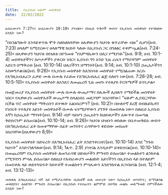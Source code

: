```yaml
---
title:  የኢየሱስ ፍፁም መስዋዕት
date:  22/02/2022
---
```


`ዕብራውያን 7:27ንና ዕብራውያን 10:10ን ያንብቡ። በነዚህ ጥቅሶች ውስጥ የኢየሱስ መስዋዕት የተገለፀው እንዴት ነው?`

“በአገልግሎት እንዳይቀጥሉ ሞት ስለከለከላቸው ዘሌዋውያን ካህናቱ ቁጥራቸው ብዙ” ሲሆን(ዕብ. 7:23) ዘላለም ከሚኖረውና ዘላለማዊ ክህነት ካለው ከኢየሱስ ጋር በንፅፅር ተቀምጧል(ዕብ. 7:24-25)። ዘሌዋውያን ካህናቱ በየዕለቱ በየዓመቱ “የአምላኪውን ህሊና የማያነፁ”(ዕብ. 9:9; ዕብ. 10:1-4) መስዋዕቶችንና ስጦታዎችን ያቀርቡ ነበር። ኢየሱስ ግን አንድ ጊዜ ራሱን የማያዳግም መስዋዕት አድርጎ በማቅረብ (ዕብ. 10:10-14) ህሊናችንን በማንፃት(ዕብ. 9:14; ዕብ. 10:1-10) ኃጢአታችንን አስወግዶልናል(ዕብ. 9:26)። የኢየሱስ መስዋዕት ከእንስሳቱ መስዋዕት የሚበልጠው እርሱ የእግዚአብሔርን ፈቃድ ሙሉ በሙሉ የፈፀመ የእግዚአብሔር ልጅ ስለሆነ ነው(ዕብ. 7:26-28; ዕብ. 10:5-10)። የኢየሱስ መስዋዕት ለአንዴና ለመጨረሻ ጊዜ መሆኑ የተለያዩ ትርጓሜዎች ይኖሩታል።

በመጀመሪያ የኢየሱስ መስዋዕት ሙሉ በሙሉ ውጤታማና በሌሎች ሊበለጥ የማይችል መስዋዕት ነበር። የሌዋውያኑ መስዋእቶች ውጤታማ ስላልነበሩ መደጋገም ነበረባቸው፤ “ፍፁም ሊያደርጋቸው ቢችል ኖሮ መስዋዕት ማቅረቡን ይተዉት አልነበረምን? (ዕብ. 10:2)። በሁለተኛ ደረጃ በብሉይኪዳን የነበሩት የተለያዩ አይነት መስዋዕቶች በሙሉ ፍፃሜያቸውን ያገኙት በመስቀሉ ነው። ስለዚህ ኢየሱስ እኛን ከኃጢአት ማንፃት(ዕብ. 9:14) ብቻ ሳይሆን ኃጢአትን ከህይወታችን አውጥቶ በመጣል ቅድስናንም ይሰጠናል(ዕብ. 10:10-14; ዕብ. 9:26)። ካህናቱ ህዝቡን ወክለው በቤተመቅደሱ ውስጥ በእግዚአብሔር ፊት ከመቆማቸው በፊት መንፃትና ራሳቸውን ቀድሰው መስጠት ነበረባቸው(ዘሌዋውያን 8;9)።

የኢየሱስ መስዋዕት በድፍረት በእግዚአብሔር ፊት እንድንቀርብና(ዕብ. 10:10-14) እንደ “ንጉስ ካህናት” እንድናገለግለው(ዕብ. 9:14; 1ጴጥ. 2:9) ያነፃናል እንዲሁም ይቀድሰናል(ዕብ. 10:10-14)። በመጨረሻም የኢየሱስ መስዋዕት ለመንፈሳዊ ህይወታችን ምግብን ይሰጠናል። ተመልክተን ልንከተል የሚገባንን ምሳሌ ይሰጠናል። ስለዚህ የእብራውያን መልዕክት አይናችንን በኢየሱስ ላይ በተለይም በመስቀሉ ላይ ወደተካሄዱት ክስተቶች ተመልክተን ምሳሌውን እንድንከተል ይጋብዘናል (ዕብ. 12:1-4; ዕብ. 13:12-13)።

`መስቀሉ እግዚአብሔር በኛ ላይ የሚያፈሳቸው በረከቶች ሁሉ መሠረት ነው። ከኃጢአት መንፃትን; ለማገልገል መቀደስንና ለዕድገት ምግብን ይሰጠናል። በኢየሱስ የተሰጠንን ልምምድ በተሻለ መልኩ መለማመድ የምንችለው እንዴት ነው?`